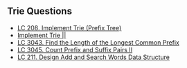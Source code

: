 ## Trie Questions
 - <a href = " https://leetcode.com/problems/implement-trie-prefix-tree/description/">LC 208. Implement Trie (Prefix Tree)</a>
 - <a href = "https://www.codingninjas.com/studio/problems/implement-trie_1387095?leftPanelTabValue=PROBLEM ">Implement Trie ||</a>
 - <a href = " https://leetcode.com/problems/find-the-length-of-the-longest-common-prefix/">LC 3043. Find the Length of the Longest Common Prefix</a>
 - <a href = "https://leetcode.com/problems/count-prefix-and-suffix-pairs-ii/description/">LC 3045. Count Prefix and Suffix Pairs II</a>
 - <a href = " https://leetcode.com/problems/design-add-and-search-words-data-structure/description">LC 211. Design Add and Search Words Data Structure</a>
